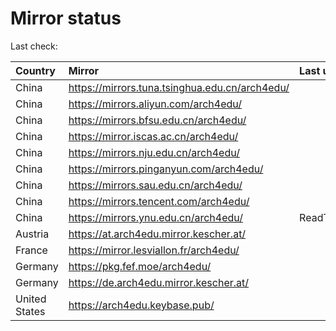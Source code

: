 <script src="./time.js"></script>
# Mirror status
Last check: <script type="text/javascript">localize(1668606098.672434);</script>

|Country|Mirror|Last update|
|:------|:-----|:----------|
|China|https://mirrors.tuna.tsinghua.edu.cn/arch4edu/|<script type="text/javascript">localize(1668581177);</script>|
|China|https://mirrors.aliyun.com/arch4edu/|<script type="text/javascript">localize(1668494439);</script>|
|China|https://mirrors.bfsu.edu.cn/arch4edu/|<script type="text/javascript">localize(1668581177);</script>|
|China|https://mirror.iscas.ac.cn/arch4edu/|<script type="text/javascript">localize(1668581177);</script>|
|China|https://mirrors.nju.edu.cn/arch4edu/|<script type="text/javascript">localize(1668494439);</script>|
|China|https://mirrors.pinganyun.com/arch4edu/|<script type="text/javascript">localize(1668537578);</script>|
|China|https://mirrors.sau.edu.cn/arch4edu/|<script type="text/javascript">localize(1650446957);</script>|
|China|https://mirrors.tencent.com/arch4edu/|<script type="text/javascript">localize(1668537578);</script>|
|China|https://mirrors.ynu.edu.cn/arch4edu/|ReadTimeout|
|Austria|https://at.arch4edu.mirror.kescher.at/|<script type="text/javascript">localize(1668581177);</script>|
|France|https://mirror.lesviallon.fr/arch4edu/|<script type="text/javascript">localize(1668581177);</script>|
|Germany|https://pkg.fef.moe/arch4edu/|<script type="text/javascript">localize(1668581177);</script>|
|Germany|https://de.arch4edu.mirror.kescher.at/|<script type="text/javascript">localize(1668581177);</script>|
|United States|https://arch4edu.keybase.pub/|<script type="text/javascript">localize(1668537578);</script>|

<script src="./tablefilter/tablefilter.js"></script>
<script src="./table.js"></script>